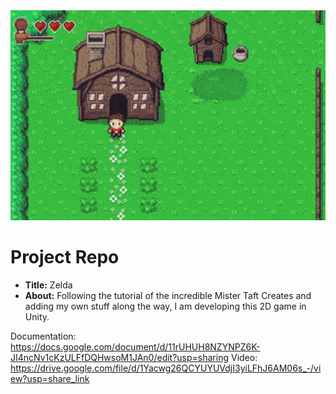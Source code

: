 <div align="center">
  <img alt="Preview" src="./Images/hero.gif" width="800">
</div>

# Project Repo


- **Title:** Zelda
- **About:** Following the tutorial of the incredible Mister Taft Creates and adding my own stuff along the way, I am developing this 2D game in Unity.

Documentation: https://docs.google.com/document/d/11rUHUH8NZYNPZ6K-JI4ncNv1cKzULFfDQHwsoM1JAn0/edit?usp=sharing
Video: https://drive.google.com/file/d/1Yacwg26QCYUYUVdjI3yiLFhJ6AM06s_-/view?usp=share_link

